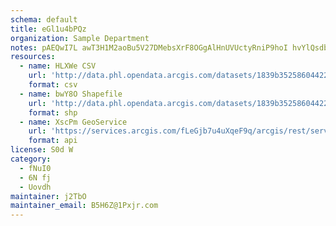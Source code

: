 ```yaml
---
schema: default
title: eGl1u4bPQz 
organization: Sample Department 
notes: pAEQwI7L awT3H1M2aoBu5V27DMebsXrF8OGgAlHnUVUctyRniP9hoI hvYlQsdbd4GBf9xKY6qPSmFJEeSkcr8NtT1yzLOxXNz5 
resources:
  - name: HLXWe CSV
    url: 'http://data.phl.opendata.arcgis.com/datasets/1839b35258604422b0b520cbb668df0d_0.csv'
    format: csv
  - name: bwY8O Shapefile
    url: 'http://data.phl.opendata.arcgis.com/datasets/1839b35258604422b0b520cbb668df0d_0.zip'
    format: shp
  - name: XscPm GeoService
    url: 'https://services.arcgis.com/fLeGjb7u4uXqeF9q/arcgis/rest/services/Air_Monitoring_Stations/FeatureServer/0/query'
    format: api
license: S0d W 
category:
  - fNuI0 
  - 6N fj 
  - Uovdh 
maintainer: j2TbO  
maintainer_email: B5H6Z@1Pxjr.com
---
```

